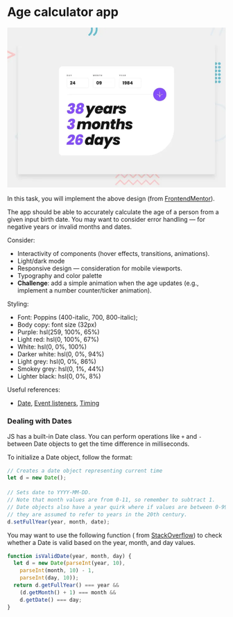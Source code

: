 # Age calculator app

![](../assets/age-calculator-reference.png)

In this task, you will implement the above design
(from [FrontendMentor](https://www.frontendmentor.io/challenges/age-calculator-app-dF9DFFpj-Q)).

The app should be able to accurately calculate the age of a person from a given input birth date.
You may want to consider error handling — for negative years or invalid months and dates.

Consider:

- Interactivity of components (hover effects, transitions, animations).
- Light/dark mode
- Responsive design — consideration for mobile viewports.
- Typography and color palette
- **Challenge**: add a simple animation when the age updates (e.g., implement a number counter/ticker animation).

Styling:

- Font: Poppins (400-italic, 700, 800-italic);
- Body copy: font size (32px)
- Purple: hsl(259, 100%, 65%)
- Light red: hsl(0, 100%, 67%)
- White: hsl(0, 0%, 100%)
- Darker white: hsl(0, 0%, 94%)
- Light grey: hsl(0, 0%, 86%)
- Smokey grey: hsl(0, 1%, 44%)
- Lighter black: hsl(0, 0%, 8%)

Useful references:

- [Date](https://www.w3schools.com/js/js_dates.asp), [Event listeners](https://www.w3schools.com/js/js_htmldom_eventlistener.asp),
  [Timing](https://www.w3schools.com/js/js_timing.asp)

### Dealing with Dates

JS has a built-in Date class. You can perform operations like `+` and `-` between Date objects to get the time
difference in milliseconds.

To initialize a Date object, follow the format:

```js
// Creates a date object representing current time
let d = new Date();

// Sets date to YYYY-MM-DD.
// Note that month values are from 0-11, so remember to subtract 1.
// Date objects also have a year quirk where if values are between 0-99, 
// they are assumed to refer to years in the 20th century.
d.setFullYear(year, month, date);
```

You may want to use the following function (
from [StackOverflow](https://stackoverflow.com/questions/6950248/javascript-method-to-ensure-that-a-date-is-valid)) to
check whether a Date is valid based on the year, month, and day values.

```js
function isValidDate(year, month, day) {
  let d = new Date(parseInt(year, 10),
    parseInt(month, 10) - 1,
    parseInt(day, 10));
  return d.getFullYear() === year &&
    (d.getMonth() + 1) === month &&
    d.getDate() === day;
}
```